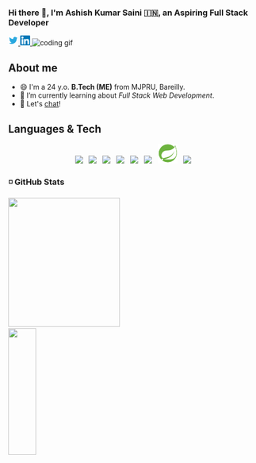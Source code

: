 ### Hi there :wave:, I'm Ashish Kumar Saini :india:, an Aspiring Full Stack Developer <a href="https://twitter.com/its___ashish" target="_blank">
  <img src="/images/twitter-logo.png" alt="twitter logo" width="20" height="20"/>
</a> 

 <a href="https://www.linkedin.com/in/ashish-kumar-saini-b40a41174/" target="_blank">
  <img src="/images/linkedin-logo.svg" alt="linkedin logo" width="20" height="20"/>
</a>
<img src="/images/ezgif.com-video-to-gif.gif" alt="coding gif"/>

## About me
- 😄 I'm a 24 y.o. <b>B.Tech (ME)</b> from MJPRU, Bareilly. 
- 🌱 I’m currently learning about <i>Full Stack Web Development</i>.
- 💬 Let's [chat](mailto:ashishsaini.ak@gmail.com)!

## Languages & Tech

<p align='center'>
    <img height="40" src="https://www.flaticon.com/svg/static/icons/svg/1216/1216733.svg">&nbsp;&nbsp;
    <img height="40" src="https://www.flaticon.com/svg/static/icons/svg/732/732190.svg">&nbsp;&nbsp;
    <img height="40" src="https://www.flaticon.com/svg/static/icons/svg/541/541509.svg">&nbsp;&nbsp;
    <img height="40" src="https://www.flaticon.com/svg/static/icons/svg/919/919851.svg">&nbsp;&nbsp;
    <img height="40" src="https://miro.medium.com/max/2800/0*U2DmhXYumRyXH6X1.png">&nbsp;&nbsp;
    <img height="40" src="https://n7.nextpng.com/sticker-png/925/447/sticker-png-express-js-node-js-javascript-mongodb-node-js-text-trademark-logo-web-application.png">&nbsp;&nbsp;
    <img height="40" src="https://raw.githubusercontent.com/github/explore/80688e429a7d4ef2fca1e82350fe8e3517d3494d/topics/spring-boot/spring-boot.png">&nbsp;&nbsp;
    <img height="40" src="https://www.flaticon.com/svg/static/icons/svg/1822/1822899.svg">
</p>

### :white_medium_small_square: GitHub Stats
<div>
  <img src="https://github-readme-stats.vercel.app/api?username=ashish8796&show_icons=true&theme=radical" height="260px" width="66.75%"/> 
  <img src="https://github-readme-stats.vercel.app/api/top-langs/?username=ashish8796&theme=tokyonight" height="255px" width="33.25%"/>
</div>
<!--
**soumitha18/soumitha18** is a ✨ _special_ ✨ repository because its `README.md` (this file) appears on your GitHub profile.

Here are some ideas to get you started:

- 🔭 I’m currently working on ...
- 🌱 I’m currently learning ...
- 👯 I’m looking to collaborate on ...
- 🤔 I’m looking for help with ...
- 💬 Ask me about ...
- 📫 How to reach me: ...
- 😄 Pronouns: ...
- ⚡ Fun fact: ...
-->
